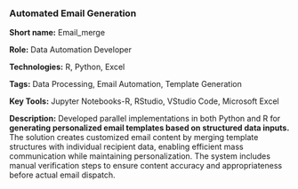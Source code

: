 ### Automated Email Generation

<b>Short name:</b> Email_merge </p>
<b>Role:</b> Data Automation Developer </p>
<b>Technologies:</b> R, Python, Excel </p>
<b>Tags:</b> Data Processing, Email Automation, Template Generation </p>
<b>Key Tools:</b> Jupyter Notebooks-R, RStudio, VStudio Code, Microsoft Excel </p>
<b>Description:</b> Developed parallel implementations in both Python and R for <b>generating personalized email templates based on structured data inputs.</b> The solution creates customized email content by merging template structures with individual recipient data, enabling efficient mass communication while maintaining personalization. The system includes manual verification steps to ensure content accuracy and appropriateness before actual email dispatch.
